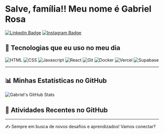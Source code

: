 # Salve, família!! Meu nome é Gabriel Rosa

[![Linkedin Badge](https://img.shields.io/badge/-Gabriel%20Rosa-0077B5?style=for-the-badge&logo=Linkedin&logoColor=white&link=https://www.linkedin.com/in/gabriel-rosa-272762231/)](https://www.linkedin.com/in/gabriel-rosa-272762231/)
[![Instagram Badge](https://img.shields.io/badge/-gabrielrosa-E4405F?style=for-the-badge&logo=Instagram&logoColor=white&link=https://www.instagram.com/b_rosa07/)](https://www.instagram.com/b_rosa07/)

## 🚀 Tecnologias que eu uso no meu dia

<div style="display: inline_block">
    <img align="center" alt="HTML" src="https://img.shields.io/badge/HTML-239120?style=for-the-badge&logo=html5&logoColor=white"/>
    <img align="center" alt="CSS" src="https://img.shields.io/badge/CSS-239120?&style=for-the-badge&logo=css3&logoColor=white"/>
    <img align="center" alt="Javascript" src="https://img.shields.io/badge/JavaScript-323330?style=for-the-badge&logo=javascript&logoColor=F7DF1E"/>
    <img align="center" alt="React" src="https://img.shields.io/badge/React-20232A?style=for-the-badge&logo=react&logoColor=61DAFB"/>
    <img align="center" alt="Git" src="https://img.shields.io/badge/Git-F05032?style=for-the-badge&logo=git&logoColor=white"/>
    <img align="center" alt="Docker" src="https://img.shields.io/badge/Docker-2496ED?style=for-the-badge&logo=docker&logoColor=white"/>
    <img align="center" alt="Vercel" src="https://img.shields.io/badge/Vercel-000000?style=for-the-badge&logo=vercel&logoColor=white"/>
    <img align="center" alt="Supabase" src="https://img.shields.io/badge/Supabase-515151?style=for-the-badge&logo=supabase&logoColor=white"/>
</div>

---

## 📊 Minhas Estatísticas no GitHub

![Gabriel's GitHub Stats](https://github-readme-stats.vercel.app/api?username=brosa007&show_icons=true&theme=tokyonight)

## 📜 Atividades Recentes no GitHub

<!--START_SECTION:activity-->
<!--END_SECTION:activity-->

---

✍️ Sempre em busca de novos desafios e aprendizados! Vamos conectar?
